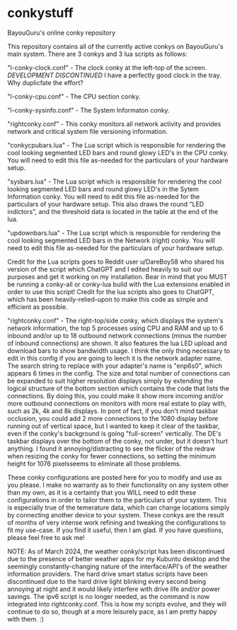 # conkystuff
BayouGuru's online conky repository

This repository contains all of the currently active conkys on BayouGuru's main system.  There are 3 conkys and 3 lua scripts as follows:

"l-conky-clock.conf" - The clock conky at the left-top of the screen. *DEVELOPMENT DISCONTINUED* I have a perfectly good clock in the tray.  Why duplicfate the effort?

"l-conky-cpu.conf" - The CPU section conky.

"l-conky-sysinfo.conf" - The System Informaton conky.

"rightconky.conf" - This conky monitors all network activity and provides network and critical system file versioning information.

"conkycpubars.lua" - The Lua script which is responsible for rendering the cool looking segmented LED bars and round glowy LED's in the CPU conky.  You will need to edit this file as-needed for the particulars of your hardware setup.

"sysbars.lua" - The Lua script which is responsible for rendering the cool looking segmented LED bars and round glowy LED's in the Sytem Information conky.  You will need to edit this file as-needed for the particulars of your hardware setup.  This also draws the round "LED indictors", and the threshold data is located in the table at the end of the lua.

"updownbars.lua" - The Lua script which is responsible for rendering the cool looking segmented LED bars in the Network (right) conky.  You will need to edit this file as-needed for the particulars of your hardware setup.

  Credit for the Lua scripts goes to Reddit user u/DareBoy58 who shared his version of the script which ChatGPT and I edited heavily to suit our purposes and get it working on my installation.  Bear in mind that you MUST be running a conky-all or conky-lua build with the Lua extensions enabled in order to use this script! Credit for the lua scripts also goes to ChatGPT, which has been heavily-relied-upon to make this code as simple and efficient as possible.

"rightconky.conf" - The right-top/side conky, which displays the system's network information, the top 5 processes using CPU and RAM and up to 6 inbound and/or up to 18 outbound network connections (minus the number of inbound connections) are shown. It also features the lua LED upload and download bars to show bandwidth usage.  I think the only thing necessary to edit in this config if you are going to leech it is the network adapter name.  The search string to replace with your adapter's name is "enp6s0", which appears 6 times in the config.  The size and total number of connections can be expanded to suit higher resolution displays simply by extending the logical structure of the bottom section which contains the code that lists the connections.  By doing this, you could make it show more incoming and/or more outbound connections on monitors with more real estate to play with, such as 2k, 4k and 8k displays.  In pont of fact, if you don't mind taskbar occlusion, you could add 2 more connections to the 1080 display before running out of vertical space, but I wanted to keep it clear of the taskbar, even if the conky's background is going "full-screen" vertically.  The DE's taskbar displays over the bottom of the conky, not under, but it doesn't hurt anything.  I found it annoying/distracting to see the flicker of the redraw when resizing the conky for fewer connections, so setting the minimum height for 1076 pixelsseems to eliminate all those problems.

These conky configurations are posted here for you to modify and use as you please.  I make no warranty as to their functionality on any system other than my own, as it is a certainty that you WILL need to edit these configurations in order to tailor them to the particulars of your system.  This is especially true of the temerature data, which can change locations simply by connecting another device to your system.  These conkys are the result of months of very intense work refining and tweaking the configurations to fit my use-case.  If you find it useful, then I am glad.  If you have questions, please feel free to ask me!

NOTE:  As of March 2024, the weather conky/script has been discontinued due to the presence of better weather apps for my Kubuntu desktop and the seemingly constantly-changing nature of the interface/API's of the weather information providers.  The hard drive smart status scripts have been discontinued due to the hard drive light blinking every second being annoying at night and it would likely interfere with drive life and/or power savings.  The ipv6 script is no longer needed, as the command is now integrated into rightconky.conf.  This is how my scripts evolve, and they will continue to do so, though at a more leisurely pace, as I am pretty happy with them.  :)
